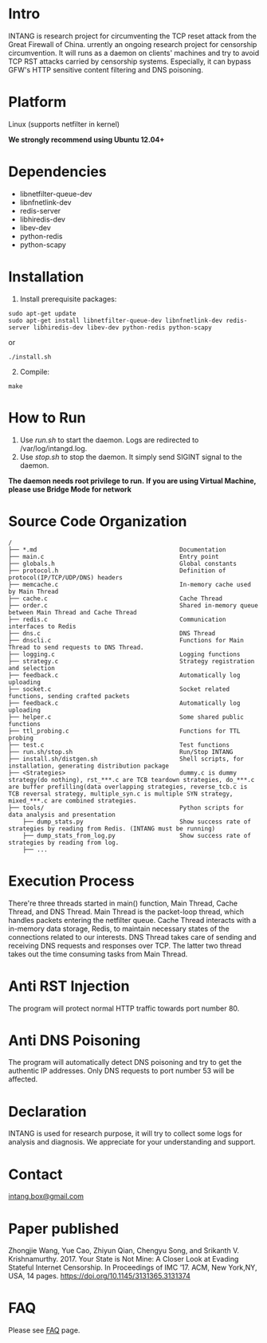 
Intro
==================
INTANG is research project for circumventing the TCP reset attack from the Great Firewall of China. 
urrently an ongoing research project for censorship circumvention. It will runs as a daemon on clients' machines and try to avoid TCP RST attacks carried by censorship systems. Especially, it can bypass GFW's HTTP sensitive content filtering and DNS poisoning. 

Platform
==================
Linux (supports netfilter in kernel)

**We strongly recommend using Ubuntu 12.04+**

Dependencies
==================
* libnetfilter-queue-dev
* libnfnetlink-dev
* redis-server
* libhiredis-dev
* libev-dev
* python-redis
* python-scapy

Installation
==================
1. Install prerequisite packages:
```shell
sudo apt-get update
sudo apt-get install libnetfilter-queue-dev libnfnetlink-dev redis-server libhiredis-dev libev-dev python-redis python-scapy
```
or
```shell
./install.sh
```
2. Compile:
```shell
make
```

How to Run
==================
1. Use *run.sh* to start the daemon. Logs are redirected to /var/log/intangd.log.
2. Use *stop.sh* to stop the daemon. It simply send SIGINT signal to the daemon.

**The daemon needs root privilege to run.**
**If you are using Virtual Machine, please use Bridge Mode for network**

Source Code Organization
==================
```
/
├── *.md                                        Documentation
├── main.c                                      Entry point
├── globals.h                                   Global constants
├── protocol.h                                  Definition of protocol(IP/TCP/UDP/DNS) headers
├── memcache.c                                  In-memory cache used by Main Thread
├── cache.c                                     Cache Thread
├── order.c                                     Shared in-memory queue between Main Thread and Cache Thread
├── redis.c                                     Communication interfaces to Redis
├── dns.c                                       DNS Thread
├── dnscli.c                                    Functions for Main Thread to send requests to DNS Thread.
├── logging.c                                   Logging functions
├── strategy.c                                  Strategy registration and selection
├── feedback.c                                  Automatically log uploading
├── socket.c                                    Socket related functions, sending crafted packets
├── feedback.c                                  Automatically log uploading
├── helper.c                                    Some shared public functions 
├── ttl_probing.c                               Functions for TTL probing
├── test.c                                      Test functions
├── run.sh/stop.sh                              Run/Stop INTANG
├── install.sh/distgen.sh                       Shell scripts, for installation, generating distribution package
├── <Strategies>                                dummy.c is dummy strategy(do nothing), rst_***.c are TCB teardown strategies, do_***.c are buffer prefilling(data overlapping strategies, reverse_tcb.c is TCB reversal strategy, multiple_syn.c is multiple SYN strategy, mixed_***.c are combined strategies. 
├── tools/                                      Python scripts for data analysis and presentation
    ├── dump_stats.py                           Show success rate of strategies by reading from Redis. (INTANG must be running)
    ├── dump_stats_from_log.py                  Show success rate of strategies by reading from log.
    ├── ...
```

Execution Process
==================
There're three threads started in main() function, Main Thread, Cache Thread, and DNS Thread. Main Thread is the packet-loop thread, which handles packets entering the netfilter queue. Cache Thread interacts with a in-memory data storage, Redis, to maintain necessary states of the connections related to our interests. DNS Thread takes care of sending and receiving DNS requests and responses over TCP. The latter two thread takes out the time consuming tasks from Main Thread. 

Anti RST Injection
==================
The program will protect normal HTTP traffic towards port number 80.

Anti DNS Poisoning
==================
The program will automatically detect DNS poisoning and try to get the authentic IP addresses. Only DNS requests to port number 53 will be affected. 

Declaration
==================
INTANG is used for research purpose, it will try to collect some logs for analysis and diagnosis. We appreciate for your understanding and support. 

Contact
==================
intang.box@gmail.com

Paper published
==================
Zhongjie Wang, Yue Cao, Zhiyun Qian, Chengyu Song, and Srikanth V. Krishnamurthy. 2017. Your State is Not Mine: A Closer Look at Evading Stateful Internet Censorship. In Proceedings of IMC ’17. ACM, New York,NY, USA, 14 pages. https://doi.org/10.1145/3131365.3131374

FAQ
==================
Please see [FAQ](FAQ.md) page.

